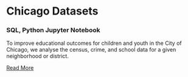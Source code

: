# Chicago Datasets
### SQL, Python Jupyter Notebook

To improve educational outcomes for children and youth in the City of Chicago, we analyse the census, crime, and school data for a given neighborhood or district.

[Read More](https://mirahari.github.io/chicago/)
